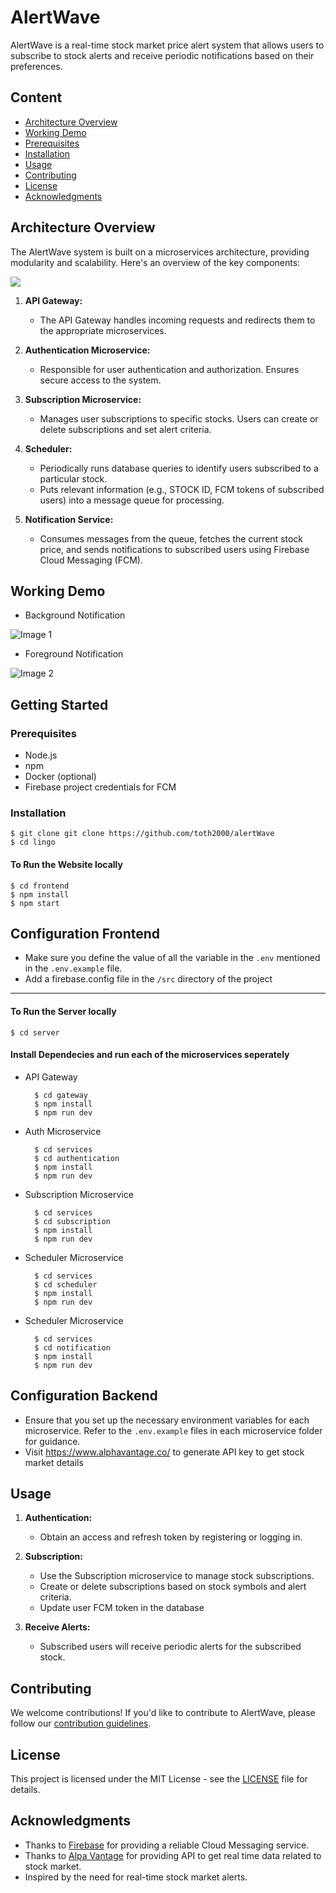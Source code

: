 # AlertWave

AlertWave is a real-time stock market price alert system that allows users to subscribe to stock alerts and receive periodic notifications based on their preferences.

## Content
- [Architecture Overview](#architecture-overview)
- [Working Demo](#working-demo)
- [Prerequisites](#prerequisites)
- [Installation](#installation)
- [Usage](#usage)
- [Contributing](#contributing)
- [License](#license)
- [Acknowledgments](#acknowledgments)

## Architecture Overview

The AlertWave system is built on a microservices architecture, providing modularity and scalability. Here's an overview of the key components:

![](https://raw.githubusercontent.com/toth2000/alertWave/master/screenshot/system_design.png)

1. **API Gateway:**
   - The API Gateway handles incoming requests and redirects them to the appropriate microservices.
2. **Authentication Microservice:**

   - Responsible for user authentication and authorization. Ensures secure access to the system.

3. **Subscription Microservice:**

   - Manages user subscriptions to specific stocks. Users can create or delete subscriptions and set alert criteria.

4. **Scheduler:**

   - Periodically runs database queries to identify users subscribed to a particular stock.
   - Puts relevant information (e.g., STOCK ID, FCM tokens of subscribed users) into a message queue for processing.

5. **Notification Service:**
   - Consumes messages from the queue, fetches the current stock price, and sends notifications to subscribed users using Firebase Cloud Messaging (FCM).

## Working Demo
- Background Notification

![Image 1](https://raw.githubusercontent.com/toth2000/alertWave/master/screenshot/notification_background.png) 
- Foreground Notification

![Image 2](https://raw.githubusercontent.com/toth2000/alertWave/master/screenshot/notification_foreground.png)

## Getting Started

### Prerequisites

- Node.js
- npm
- Docker (optional)
- Firebase project credentials for FCM

### Installation

    $ git clone git clone https://github.com/toth2000/alertWave
    $ cd lingo

#### To Run the Website locally

    $ cd frontend
    $ npm install
    $ npm start

## Configuration Frontend

- Make sure you define the value of all the variable in the `.env` mentioned in the `.env.example` file.
- Add a firebase.config file in the `/src` directory of the project

--- 

#### To Run the Server locally

    $ cd server

#### Install Dependecies and run each of the microservices seperately

- API Gateway

        $ cd gateway
        $ npm install
        $ npm run dev

- Auth Microservice

        $ cd services
        $ cd authentication
        $ npm install
        $ npm run dev

- Subscription Microservice

        $ cd services
        $ cd subscription
        $ npm install
        $ npm run dev

- Scheduler Microservice

        $ cd services
        $ cd scheduler
        $ npm install
        $ npm run dev

- Scheduler Microservice

        $ cd services
        $ cd notification
        $ npm install
        $ npm run dev

## Configuration Backend

- Ensure that you set up the necessary environment variables for each microservice. Refer to the `.env.example` files in each microservice folder for guidance.
- Visit https://www.alphavantage.co/ to generate API key to get stock market details

## Usage

1. **Authentication:**

   - Obtain an access and refresh token by registering or logging in.

2. **Subscription:**

   - Use the Subscription microservice to manage stock subscriptions.
   - Create or delete subscriptions based on stock symbols and alert criteria.
   - Update user FCM token in the database

3. **Receive Alerts:**
   - Subscribed users will receive periodic alerts for the subscribed stock.

## Contributing

We welcome contributions! If you'd like to contribute to AlertWave, please follow our [contribution guidelines](CONTRIBUTING.md).

## License

This project is licensed under the MIT License - see the [LICENSE](LICENSE) file for details.

## Acknowledgments

- Thanks to [Firebase](https://firebase.google.com/) for providing a reliable Cloud Messaging service.
- Thanks to [Alpa Vantage](https://www.alphavantage.co/) for providing API to get real time data related to stock market.
- Inspired by the need for real-time stock market alerts.

